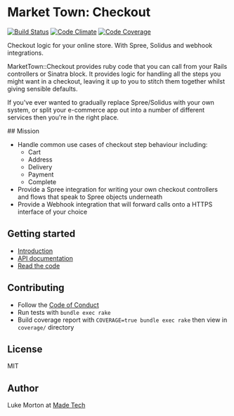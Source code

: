# Market Town: Checkout

[![Build Status](https://travis-ci.org/madetech/market_town.svg?branch=master)](https://travis-ci.org/madetech/market_town)
[![Code Climate](https://codeclimate.com/github/madetech/market_town/badges/gpa.svg)](https://codeclimate.com/github/madetech/market_town)
[![Code Coverage](https://img.shields.io/codecov/c/github/madetech/market_town.svg)](https://codecov.io/gh/madetech/market_town)

Checkout logic for your online store. With Spree, Solidus and webhook integrations.

MarketTown::Checkout provides ruby code that you can call from your Rails controllers or Sinatra block. It provides logic for handling all the steps you might want in a checkout, leaving it up to you to stitch them together whilst giving sensible defaults.

If you've ever wanted to gradually replace Spree/Solidus with your own system, or split your e-commerce app out into a number of different services then you're in the right place.

## Mission

 - Handle common use cases of checkout step behaviour including:
    - Cart
    - Address
    - Delivery
    - Payment
    - Complete
 - Provide a Spree integration for writing your own checkout controllers and
   flows that speak to Spree objects underneath
 - Provide a Webhook integration that will forward calls onto a HTTPS
   interface of your choice

## Getting started

 - [Introduction](https://github.com/madetech/market_town/blob/master/checkout/INTRODUCTION.md)
 - [API documentation](http://madetech.github.io/market_town/MarketTown/Checkout.html)
 - [Read the code](https://github.com/madetech/market_town/tree/master/checkout/)

## Contributing

 - Follow the [Code of Conduct](https://github.com/madetech/market_town/blob/master/CODE_OF_CONDUCT.md)
 - Run tests with `bundle exec rake`
 - Build coverage report with `COVERAGE=true bundle exec rake` then view in
   `coverage/` directory

## License

MIT

## Author

Luke Morton at [Made Tech](https://madetech.com)
